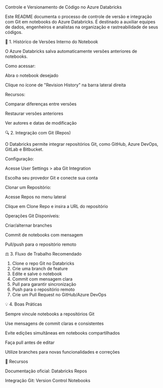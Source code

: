 Controle e Versionamento de Código no Azure Databricks

Este README documenta o processo de controle de versão e integração com Git em notebooks do Azure Databricks. É destinado a auxiliar equipes de dados, engenheiros e analistas na organização e rastreabilidade de seus códigos.

📁 1. Histórico de Versões Interno do Notebook

O Azure Databricks salva automaticamente versões anteriores de notebooks.

Como acessar:

Abra o notebook desejado

Clique no ícone de "Revision History" na barra lateral direita



Recursos:

Comparar diferenças entre versões

Restaurar versões anteriores

Ver autores e datas de modificação

🔍 2. Integração com Git (Repos)

O Databricks permite integrar repositórios Git, como GitHub, Azure DevOps, GitLab e Bitbucket.

Configuração:

Acesse User Settings > aba Git Integration

Escolha seu provedor Git e conecte sua conta



Clonar um Repositório:

Acesse Repos no menu lateral

Clique em Clone Repo e insira a URL do repositório



Operações Git Disponíveis:

Criar/alternar branches

Commit de notebooks com mensagem

Pull/push para o repositório remoto



⚖️ 3. Fluxo de Trabalho Recomendado

1. Clone o repo Git no Databricks
2. Crie uma branch de feature
3. Edite e salve o notebook
4. Commit com mensagem clara
5. Pull para garantir sincronização
6. Push para o repositório remoto
7. Crie um Pull Request no GitHub/Azure DevOps

💡 4. Boas Práticas

Sempre vincule notebooks a repositórios Git

Use mensagens de commit claras e consistentes

Evite edições simultâneas em notebooks compartilhados

Faça pull antes de editar

Utilize branches para novas funcionalidades e correções

📄 Recursos

Documentação oficial: Databricks Repos

Integração Git: Version Control Notebooks
